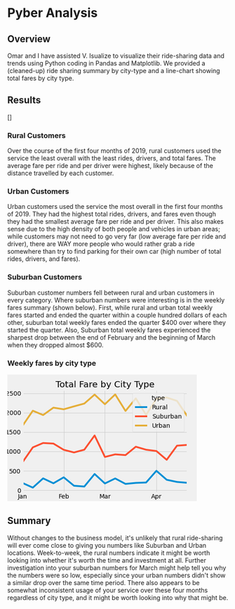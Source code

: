 # Pyber Analysis

## Overview
Omar and I have assisted V. Isualize to visualize their ride-sharing data and trends using Python coding in Pandas and Matplotlib. We provided a (cleaned-up) ride sharing summary by city-type and a line-chart showing total fares by city type. 


## Results
[]

### Rural Customers
Over the course of the first four months of 2019, rural customers used the service the least overall with the least rides, drivers, and total fares. The average fare per ride and per driver were highest, likely because of the distance travelled by each customer. 

### Urban Customers
Urban customers used the service the most overall in the first four months of 2019. They had the highest total rides, drivers, and fares even though they had the smallest average fare per ride and per driver. This also makes sense due to the high density of both people and vehicles in urban areas; while customers may not need to go very far (low average fare per ride and driver), there are WAY more people who would rather grab a ride somewhere than try to find parking for their own car (high number of total rides, drivers, and fares).

### Suburban Customers
Suburban customer numbers fell between rural and urban customers in every category. Where suburban numbers were interesting is in the weekly fares summary (shown below). First, while rural and urban total weekly fares started and ended the quarter within a couple hundred dollars of each other, suburban total weekly fares ended the quarter $400 over where they started the quarter. Also, Suburban total weekly fares experienced the sharpest drop between the end of February and the beginning of March when they dropped almost $600.

### Weekly fares by city type
![weekly fares by city type](analysis/PyBer_fare_summary.png)

## Summary
Without changes to the business model, it's unlikely that rural ride-sharing will ever come close to giving you numbers like Suburban and Urban locations. Week-to-week, the rural numbers indicate it might be worth looking into whether it's worth the time and investment at all. Further investigation into your suburban numbers for March might help tell you why the numbers were so low, especially since your urban numbers didn't show a similar drop over the same time period. There also appears to be somewhat inconsistent usage of your service over these four months regardless of city type, and it might be worth looking into why that might be.